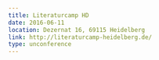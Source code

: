 ```yaml
---
title: Literaturcamp HD
date: 2016-06-11
location: Dezernat 16, 69115 Heidelberg
link: http://literaturcamp-heidelberg.de/
type: unconference
---
```

